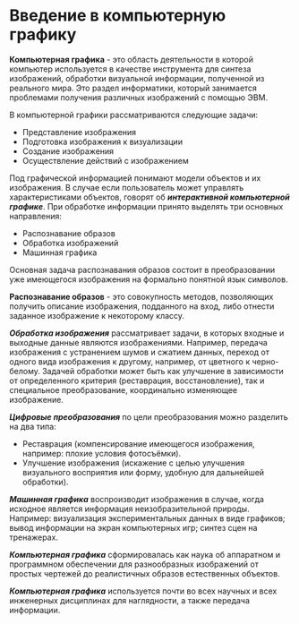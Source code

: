 # Введение в компьютерную графику

**Компьютерная графика** - это область деятельности в которой компьютер используется в качестве инструмента для синтеза изображений, обработки визуальной информации, полученной из реального мира. Это раздел информатики, который занимается проблемами получения различных изображений с помощью ЭВМ.

В компьютерной графики рассматриваются следующие задачи:
- Представление изображения
- Подготовка изображения к визуализации
- Создание изображения
- Осуществление действий с изображением

Под графической информацией понимают модели объектов и их изображения. В случае если пользователь может управлять характеристиками объектов, говорят об ***интерактивной компьютерной графике***. При обработке информации принято выделять три основных направления:
- Распознавание образов
- Обработка изображений
- Машинная графика

Основная задача распознавания образов состоит в преобразовании уже имеющегося изображения на формально понятной язык символов.

**Распознавание образов** - это совокупность методов, позволяющих получить описание изображения, подданного на вход, либо отнести заданное изображение к некоторому классу.

***Обработка изображения*** рассматривает задачи, в которых входные и выходные данные являются изображениями. Например, передача изображения с устранением шумов и сжатием данных, переход от одного вида изображения к другому, например, от цветного к черно-белому. Задачей обработки может быть как улучшение в зависимости от определенного критерия (реставрация, восстановление), так и специальное преобразование, координально изменяющее изображение.

***Цифровые преобразования*** по цели преобразования можно разделить на два типа:
- Реставрация (компенсирование имеющегося изображения, например: плохие условия фотосъёмки).
- Улучшение изображения (искажение с целью улучшения визуального восприятия или форму, удобную для дальнейшей обработки).

***Машинная графика*** воспроизводит изображения в случае, когда исходное является информация неизобразительной природы. Например: визуализация экспериментальных данных в виде графиков; вывод информации на экран компьютерных игр; синтез сцен на тренажерах.

***Компьютерная графика*** сформировалась как наука об аппаратном и программном обеспечении для разнообразных изображений от простых чертежей до реалистичных образов естественных объектов.

***Компьютерная графика*** используется почти во всех научных и всех инженерных дисциплинах для наглядности, а также передача информации.
